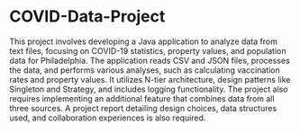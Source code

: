 # COVID-Data-Project
This project involves developing a Java application to analyze data from text files, focusing on COVID-19 statistics, property values, and population data for Philadelphia. The application reads CSV and JSON files, processes the data, and performs various analyses, such as calculating vaccination rates and property values. It utilizes N-tier architecture, design patterns like Singleton and Strategy, and includes logging functionality. The project also requires implementing an additional feature that combines data from all three sources. A project report detailing design choices, data structures used, and collaboration experiences is also required.
